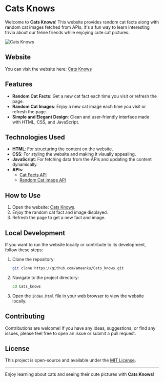 # Cats Knows

Welcome to **Cats Knows**! This website provides random cat facts along with random cat images fetched from APIs. It's a fun way to learn interesting trivia about our feline friends while enjoying cute cat pictures.

![Cats Knows](https://amaanku.github.io/Cats_knows/)

## Website

You can visit the website here: [Cats Knows](https://amaanku.github.io/Cats_knows/)

## Features

- **Random Cat Facts**: Get a new cat fact each time you visit or refresh the page.
- **Random Cat Images**: Enjoy a new cat image each time you visit or refresh the page.
- **Simple and Elegant Design**: Clean and user-friendly interface made with HTML, CSS, and JavaScript.

## Technologies Used

- **HTML**: For structuring the content on the website.
- **CSS**: For styling the website and making it visually appealing.
- **JavaScript**: For fetching data from the APIs and updating the content dynamically.
- **APIs**:
  - [Cat Facts API](https://cat-fact.herokuapp.com/facts)
  - [Random Cat Image API](https://api.thecatapi.com/v1/images/search)

## How to Use

1. Open the website: [Cats Knows](https://amaanku.github.io/Cats_knows/).
2. Enjoy the random cat fact and image displayed.
3. Refresh the page to get a new fact and image.

## Local Development

If you want to run the website locally or contribute to its development, follow these steps:

1. Clone the repository:
    ```bash
    git clone https://github.com/amaanku/Cats_knows.git
    ```

2. Navigate to the project directory:
    ```bash
    cd Cats_knows
    ```

3. Open the `index.html` file in your web browser to view the website locally.

## Contributing

Contributions are welcome! If you have any ideas, suggestions, or find any issues, please feel free to open an issue or submit a pull request.

## License

This project is open-source and available under the [MIT License](LICENSE).

---

Enjoy learning about cats and seeing their cute pictures with **Cats Knows**!

